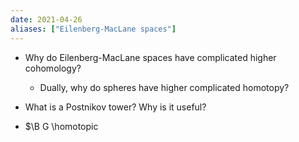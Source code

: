 ```yaml
---
date: 2021-04-26
aliases: ["Eilenberg-MacLane spaces"]
---
```


- Why do Eilenberg-MacLane spaces have complicated higher cohomology?
  - Dually, why do spheres have higher complicated homotopy?

- What is a Postnikov tower? Why is it useful?

- $\B G \homotopic 
